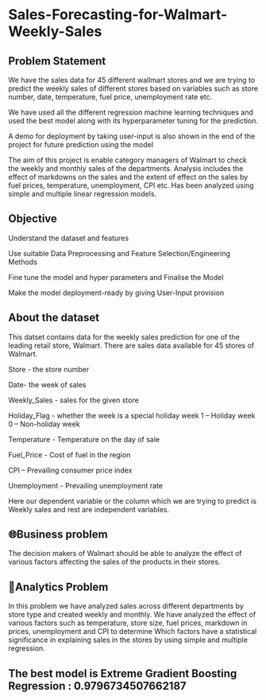 # Sales-Forecasting-for-Walmart-Weekly-Sales
## Problem Statement
We have the sales data for 45 different wallmart stores and we are trying to predict the weekly sales of different stores based on variables such as store number, date, temperature, fuel price, unemployment rate etc.

We have used all the different regression machine learning techniques and used the best model along with its hyperparameter tuning for the prediction.

A demo for deployment by taking user-input is also shown in the end of the project for future prediction using the model

The aim of this project is enable category managers of Walmart to check the weekly and monthly sales of the departments. Analysis includes the effect of markdowns on the sales and the extent of effect on the sales by fuel prices, temperature, unemployment, CPI etc. Has been analyzed using simple and multiple linear regression models.

## Objective
Understand the dataset and features

Use suitable Data Preprocessing and Feature Selection/Engineering Methods

Fine tune the model and hyper parameters and Finalise the Model

Make the model deployment-ready by giving User-Input provision

## About the dataset
This datset contains data for the weekly sales prediction for one of the leading retail store, Walmart. There are sales data available for 45 stores of Walmart.

Store - the store number

Date- the week of sales

Weekly_Sales - sales for the given store

Holiday_Flag - whether the week is a special holiday week 1 – Holiday week 0 – Non-holiday week

Temperature - Temperature on the day of sale

Fuel_Price - Cost of fuel in the region

CPI – Prevailing consumer price index

Unemployment - Prevailing unemployment rate

Here our dependent variable or the column which we are trying to predict is Weekly sales and rest are independent variables.

## 🌐Business problem
The decision makers of Walmart should be able to analyze the effect of various factors affecting the sales of the products in their stores.

## 📝Analytics Problem
In this problem we have analyzed sales across different departments by store type and created weekly and monthly. We have analyzed the effect of various factors such as temperature, store size, fuel prices, markdown in prices, unemployment and CPI to determine Which factors have a statistical significance in explaining sales in the stores by using simple and multiple regression.
## The best model is Extreme Gradient Boosting Regression : 0.9796734507662187
